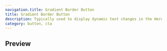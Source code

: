 ```yaml
---
navigation.title: Gradient Border Button
title: Gradient Border Button
description: Typically used to display dynamic text changes in the Hero Section.
category: button, cta
---
```


## Preview

<Playground url="/playground/gradient-border-button"></Playground>
